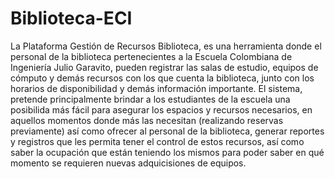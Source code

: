 # Biblioteca-ECI
La Plataforma Gestión de Recursos Biblioteca, es una herramienta donde el personal de la biblioteca pertenecientes a la Escuela Colombiana de Ingeniería Julio Garavito, pueden registrar las salas de estudio, equipos de cómputo y demás recursos con los que cuenta la biblioteca, junto con los horarios de disponibilidad y demás información importante. El sistema, pretende principalmente brindar a los estudiantes de la escuela una posibilida más fácil para asegurar los espacios y recursos necesarios, en aquellos momentos donde más las necesitan (realizando reservas previamente) así como ofrecer al personal de la biblioteca, generar reportes y registros que les permita tener el control de estos recursos, así como saber la ocupación que están teniendo los mismos para poder saber en qué momento se requieren nuevas adquicisiones de equipos.
